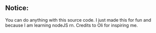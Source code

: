 ## Notice:
You can do anything with this source code.
I just made this for fun and because I am learning nodeJS rn.
Credits to Oli for inspiring me.
